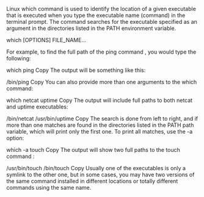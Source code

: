 Linux which command is used to identify the location of a given executable that is executed when you type the executable name (command) in the terminal prompt. The command searches for the executable specified as an argument in the directories listed in the PATH environment variable.

which [OPTIONS] FILE_NAME...

For example, to find the full path of the ping command , you would type the following:

which ping
Copy
The output will be something like this:

/bin/ping
Copy
You can also provide more than one arguments to the which command:

which netcat uptime
Copy
The output will include full paths to both netcat and uptime executables:

/bin/netcat
/usr/bin/uptime
Copy
The search is done from left to right, and if more than one matches are found in the directories listed in the PATH path variable, which will print only the first one. To print all matches, use the -a option:

which -a touch
Copy
The output will show two full paths to the touch command :

/usr/bin/touch
/bin/touch
Copy
Usually one of the executables is only a symlink to the other one, but in some cases, you may have two versions of the same command installed in different locations or totally different commands using the same name.
